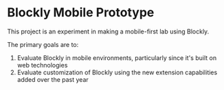 # Blockly Mobile  Prototype

This project is an experiment in making a mobile-first lab using Blockly.

The primary goals are to:
1. Evaluate Blockly in mobile environments, particularly since it's built 
   on web technologies
2. Evaluate customization of Blockly using the new extension capabilities
   added over the past year
